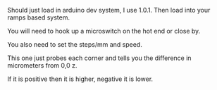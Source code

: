 Should just load in arduino dev system, I use 1.0.1. Then load into your ramps based system.

You will need to hook up a microswitch on the hot end or close by.

You also need to set the steps/mm and speed.

This one just probes each corner and tells you the difference in micrometers from 0,0 z.

If it is positive then it is higher, negative it is lower.
